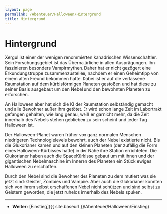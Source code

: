 ```yaml
---
layout: page
permalink: /Abenteuer/Halloween/Hintergrund
title: Hintergrund
---
```


# Hintergrund

Xergul ist einer der wenigen renommierten kahadrischen Wissenschaftler. Sein Forschungsgebiet ist das Übernatürliche in allen Ausprägungen. Ihn faszinieren besonders Vampirmythen. Daher hat er nicht gezögert eine Erkundungstruppe zusammenzustellen, nachdem er einen Geheimtipp von einem alten Freund bekommen hatte. Dabei ist er auf die verlassene Raumstation auf dem kürbisförmigen Planeten gestoßen und hat diese zu seiner Basis ausgebaut um den Nebel und den bewohnten Planeten zu erforschen.

An Halloween aber hat sich die KI der Raumstation selbständig gemacht und alle Bewohner außer ihm getötet. Er wird schon lange Zeit im Labortrakt gefangen gehalten, wie lang genau, weiß er garnicht mehr, da die Zeit innerhalb des Nebels stehen geblieben zu sein scheint und jeder Tag Halloween ist.

Der Halloween-Planet waren früher von ganz normalen Menschen niedrigeren Technologielevels bewohnt, auch der Nebel existierte nicht. Bis die Glukorianer kamen und auf den kleinen Planeten (der zufällig die Form eines Halloween-Kürbisses hatte) in der Nähe ihre Station errichteten. Die Glukorianer haben auch die SpaceKürbisse gebaut um mit ihnen und der gigantischen Nebelmaschine im Inneren des Planeten ein Stück ewiges Halloween zu erschaffen. 

Durch den Nebel sind die Bewohner des Planeten zu dem mutiert was sie jetzt sind: Geister, Zombies und Vampire. Aber auch die Glukorianer konnten sich von ihrem selbst erschaffenen Nebel nicht schützen und sind selbst zu Geistern geworden, die jetzt ruhelos innerhalb des Nebels spuken.

***

- **Weiter:** [Einstieg]({{ site.baseurl }}/Abenteuer/Halloween/Einstieg)
